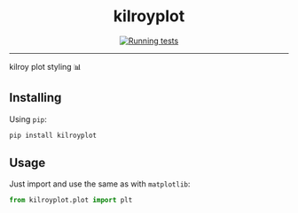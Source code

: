 <h1 align="center">kilroyplot</h1>

<div align="center">

[![Running tests](https://github.com/kilroybot/kilroyplot/actions/workflows/test.yml/badge.svg)](https://github.com/kilroybot/kilroyplot/actions/workflows/test.yml)

</div>

---

kilroy plot styling 📊

## Installing

Using `pip`:

```sh
pip install kilroyplot
```

## Usage

Just import and use the same as with `matplotlib`:

```python
from kilroyplot.plot import plt
```
